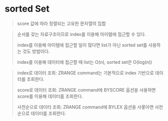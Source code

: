 # sorted Set
 
> score 값에 따라 정렬되는 고유한 문자열의 집합

> 순서를 갖는 자료구조이므로 index를 이용해 아이템에 접근할 수 있다.
> 
> index를 이용해 아이템에 접근할 일이 많다면 list가 아닌 sorted set를 사용하는 것도 방법이다.
> 
> index를 이용해 데이터에 접근할 때 list는 O(n), sorted set은 O(log(n))

> index로 데이터 조회: ZRANGE command는 기본적으로 index 기반으로 데이터를 조회한다.
>
> score로 데이터 조회: ZRANGE command에 BYSCORE 옵션을 사용하면 score를 이용해 데이터를 조회한다.
>
> 사전순으로 데이터 조회: ZRANGE command에 BYLEX 옵션을 사욯아면 사전순으로 데이터를 조회한다.  